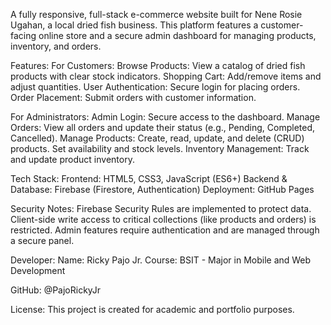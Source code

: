 A fully responsive, full-stack e-commerce website built for Nene Rosie Ugahan, a local dried fish business. 
This platform features a customer-facing online store and a secure admin dashboard for managing products, inventory, and orders.

Features:
For Customers:
Browse Products: View a catalog of dried fish products with clear stock indicators.
Shopping Cart: Add/remove items and adjust quantities.
User Authentication: Secure login for placing orders.
Order Placement: Submit orders with customer information.

For Administrators:
Admin Login: Secure access to the dashboard.
Manage Orders: View all orders and update their status (e.g., Pending, Completed, Cancelled).
Manage Products: Create, read, update, and delete (CRUD) products. Set availability and stock levels.
Inventory Management: Track and update product inventory.

Tech Stack:
Frontend: HTML5, CSS3, JavaScript (ES6+)
Backend & Database: Firebase (Firestore, Authentication)
Deployment: GitHub Pages

Security Notes:
Firebase Security Rules are implemented to protect data.
Client-side write access to critical collections (like products and orders) is restricted.
Admin features require authentication and are managed through a secure panel.

Developer:
Name: Ricky Pajo Jr.
Course: BSIT - Major in Mobile and Web Development

GitHub: @PajoRickyJr

License:
This project is created for academic and portfolio purposes.
